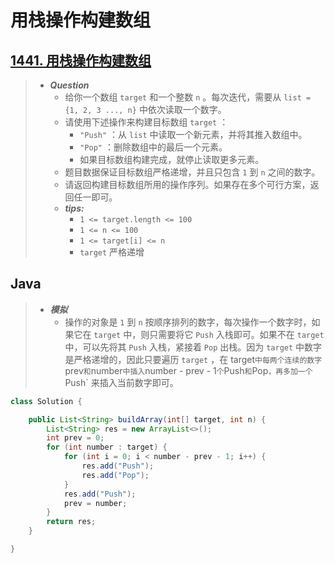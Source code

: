 # 用栈操作构建数组

## [1441. 用栈操作构建数组](https://leetcode.cn/problems/build-an-array-with-stack-operations/)

> - ***Question***
>   - 给你一个数组 `target` 和一个整数 `n` 。每次迭代，需要从 `list = {1, 2, 3 ..., n}` 中依次读取一个数字。
>   - 请使用下述操作来构建目标数组 `target` ：
>     - `"Push"` ：从 `list` 中读取一个新元素，并将其推入数组中。
>     - `"Pop"` ：删除数组中的最后一个元素。
>     - 如果目标数组构建完成，就停止读取更多元素。
>   - 题目数据保证目标数组严格递增，并且只包含 `1` 到 `n` 之间的数字。
>   - 请返回构建目标数组所用的操作序列。如果存在多个可行方案，返回任一即可。
>   - ***tips:***
>     - `1 <= target.length <= 100`
>     - `1 <= n <= 100`
>     - `1 <= target[i] <= n`
>     - `target` 严格递增

## Java

> - ***模拟***
>   - 操作的对象是 `1` 到 `n` 按顺序排列的数字，每次操作一个数字时，如果它在 `target` 中，则只需要将它 `Push` 入栈即可。如果不在 `target` 中，可以先将其 `Push` 入栈，紧接着 `Pop` 出栈。因为 `target` 中数字是严格递增的，因此只要遍历 `target` ，在 target` 中每两个连续的数字 `prev` 和 `number` 中插入 `number - prev - 1` 个 `Push` 和 `Pop` ，再多加一个 `Push` 来插入当前数字即可。

```java
class Solution {

    public List<String> buildArray(int[] target, int n) {
        List<String> res = new ArrayList<>();
        int prev = 0;
        for (int number : target) {
            for (int i = 0; i < number - prev - 1; i++) {
                res.add("Push");
                res.add("Pop");
            }
            res.add("Push");
            prev = number;
        }
        return res;
    }

}
```

